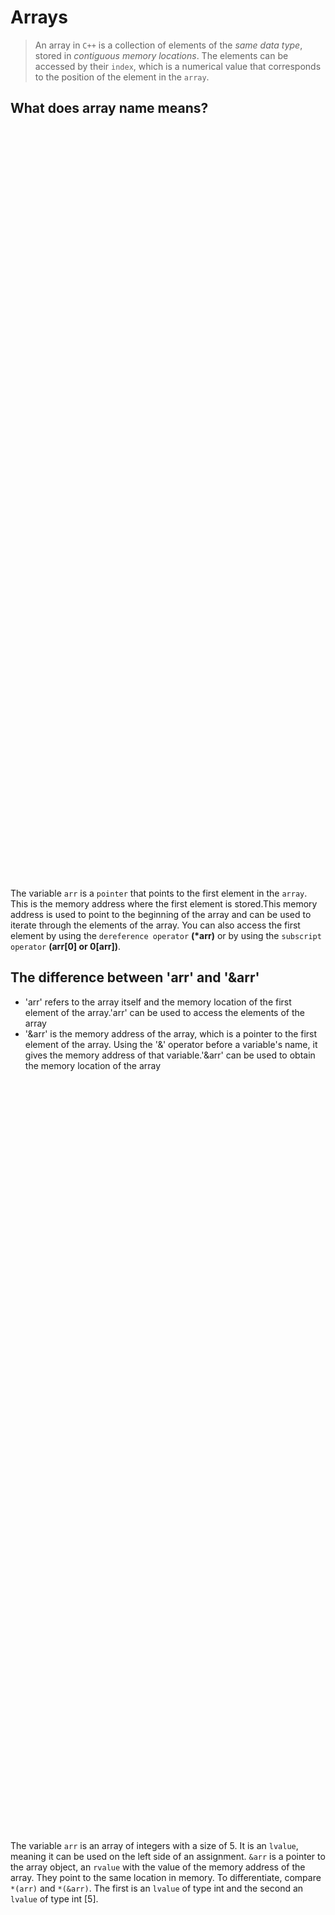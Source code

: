# Arrays

> An array in `C++` is a collection of elements of the _same data type_, stored in _contiguous memory locations_. The elements can be accessed by their `index`, which is a numerical value that corresponds to the position of the element in the `array`.

## What does array name means?


<p align="center">
    <img src="/05_Material/CodeSnaps/array-6.png" style="height: 30vh; padding-left: 40vh;">
    
</p>


The variable `arr` is a `pointer` that points to the first element in the `array`. This is the memory address where the first element is stored.This memory address is used to point to the beginning of the array and can be used to iterate through the elements of the array. You can also access the first element by using the `dereference operator` **(\*arr)** or by using the `subscript operator` **(arr[0] or 0[arr])**.

## The difference between 'arr' and '&arr'

- 'arr' refers to the array itself and the memory location of the first element of the array.'arr' can be used to access the elements of the array
- '&arr' is the memory address of the array, which is a pointer to the first element of the array. Using the '&' operator before a variable's name, it gives the memory address of that variable.'&arr' can be used to obtain the memory location of the array


<p align="center">
    <img src="/05_Material/CodeSnaps/array-7.png" style="height: 30vh; padding-left: 40vh;">
    
</p>


The variable `arr` is an array of integers with a size of 5. It is an `lvalue`, meaning it can be used on the left side of an assignment. `&arr` is a pointer to the array object, an `rvalue` with the value of the memory address of the array. They point to the same location in memory. To differentiate, compare `*(arr)` and `*(&arr)`. The first is an `lvalue` of type int and the second an `lvalue` of type int [5].




<p align="center">
    <img src="/05_Material/CodeSnaps/arrayoutside.png" style="height: 70vh; padding-left: 90vh;">
    
</p>




## calculating size of array

There are two ways to calculate the size of an array

- Dividing the total size of the array by the size of the first element **sizeof(arr)/sizeof(arr[0])**. This method is widely used.
- Subtracting the memory address of the last element of the array from the memory address of the first element: **\*(&arr+1)-arr**.

## Array with pointers


<p align="center">
    <img src="/05_Material/CodeSnaps/array-8.png" style="height: 30vh; padding-left: 40vh;">
    
</p>


## Arrays with functions


<p align="center">
    <img src="/05_Material/CodeSnaps/array-9.png" style="height: 40vh; padding-left: 50vh;">
    
</p>


> When using the `pointer ptr` to access elements of the array, adding 1 to it does not increment the memory address by 1 byte, but rather by the size of the data type of the array (in this case, an int). So when we say ptr + 1, it's equivalent to accessing the memory location that is 1 \* sizeof(int) bytes away from the original memory location of ptr.

### Bonus Point

When an `array` is passed as a parameter to a function, a `pointer` to the first element of the `array` is created, which occupies **actual memory**. In the main function, the `array`(means array name ,i.e arr) itself does not occupy memory, but in a **user-defined function**, the pointer to the array does occupy memory. Therefore, the size of the array may not be correctly determined in a user-defined function by `sizeof(arr)/sizeof(arr[0])` because arr is a `pointer` with actual memory ).

## Types of Arrays

1. [Fixed-size arrays](/01_Data%20Structures/Linear-Data-Structures/01_Array/Static-array/Readme.md)
2. [Dynamic arrays](/01_Data%20Structures/Linear-Data-Structures/01_Array/Dynamic-array/Readme.md)

## Sorting Algorithms

1. [Bubble Sort](/01_Data%20Structures/Linear-Data-Structures/01_Array/Code/bubble-sort.cpp)
2. [Selection Sort](/01_Data%20Structures/Linear-Data-Structures/01_Array/Code/selection-sort.cpp)
3. [Insertion Sort](/01_Data%20Structures/Linear-Data-Structures/01_Array/Code/insertion-sort.cpp)

## Searching in Array

- [Linear search](/01_Data%20Structures/Linear-Data-Structures/01_Array/Code/linear-search.cpp)
- [Binary search](/01_Data%20Structures/Linear-Data-Structures/01_Array/Code/binary-search.cpp)
